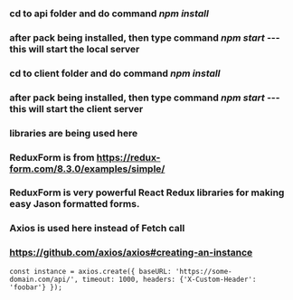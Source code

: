 ### cd to api folder and do command ***npm install***
### after pack being installed, then type command ***npm start*** --- this will start the local server

### cd to client folder and do command ***npm install***
### after pack being installed, then type command ***npm start*** --- this will start the client server

### libraries are being used here

### ReduxForm is from https://redux-form.com/8.3.0/examples/simple/

### ReduxForm is very powerful React Redux libraries for making easy Jason formatted forms. 
### Axios is used here instead of Fetch call
### https://github.com/axios/axios#creating-an-instance
`const instance = axios.create({
  baseURL: 'https://some-domain.com/api/',
  timeout: 1000,
  headers: {'X-Custom-Header': 'foobar'}
});`